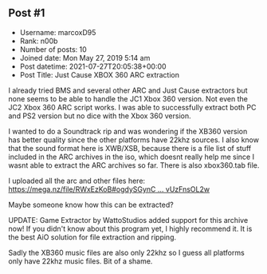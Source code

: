 ## Post #1
- Username: marcoxD95
- Rank: n00b
- Number of posts: 10
- Joined date: Mon May 27, 2019 5:14 am
- Post datetime: 2021-07-27T20:05:38+00:00
- Post Title: Just Cause XBOX 360 ARC extraction

I already tried BMS and several other ARC and Just Cause extractors but none seems to be able to handle the JC1 Xbox 360 version. Not even the JC2 Xbox 360 ARC script works. I was able to successfully extract both PC and PS2 version but no dice with the Xbox 360 version.

I wanted to do a Soundtrack rip and was wondering if the XB360 version has better quality since the other platforms have 22khz sources. I also know that the sound format here is XWB/XSB, because there is a file list of stuff included in the ARC archives in the iso, which doesnt really help me since I wasnt able to extract the ARC archives so far. There is also xbox360.tab file.

I uploaded all the arc and other files here: [https://mega.nz/file/RWxEzKoB#ogdySGynC ... vUzFnsOL2w](https://mega.nz/file/RWxEzKoB#ogdySGynC9oaFdyzic4r_sD6ilXrcg2YmvUzFnsOL2w)

Maybe someone know how this can be extracted?



UPDATE: Game Extractor by WattoStudios added support for this archive now! If you didn't know about this program yet, I highly recommend it. It is the best AiO solution for file extraction and ripping.

Sadly the XB360 music files are also only 22khz so I guess all platforms only have 22khz music files. Bit of a shame.

